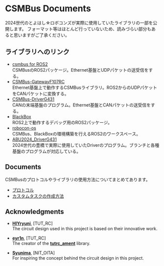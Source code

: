 # CSMBus Documents
2024世代のとよはし☆ロボコンズが実際に使用していたライブラリの一部を公開します。
フォーマット等はほとんど行っていないため、読みづらい部分もあると思いますがご了承ください。

## ライブラリへのリンク
- [csmbus for ROS2](https://github.com/Ayrton2718/csmbus/tree/main)  
  CSMBusのROS2パッケージ。Ethernet基盤とUDPパケットの送受信をする。
- [CSMBus-GatewayF107RC](https://github.com/Ayrton2718/CSMBus-GatewayF107RC)  
  Ethernet基盤上で動作するCSMBusライブラリ。ROS2からのUDPパケットをCANパケットに変換する。
- [CSMBus-DriverG431](https://github.com/Ayrton2718/CSMBus-DriverG431)  
  CANの末端基盤のプログラム。Ethernet基盤とCANパケットの送受信をする。
- [BlackBox](https://github.com/Ayrton2718/blackbox)  
  ROS2上で動作するデバッグ用のROS2パッケージ。
- [robocon-os](https://github.com/Ayrton2718/robocon-os)  
  CSMBus、BlackBoxの環境構築を行えるROS2のワークスペース。
- [ABU2024_DriverG431](https://github.com/Ayrton2718/ABU2024_DriverG431)  
  2024世代の豊橋で実際に使用していたDriverのプログラム。ブランチと各種基盤のプログラムが対応している。

## Documents
CSMBusのプロトコルやライブラリの使用方法についてまとめてあります。
- [プロトコル](docs/protocol.md)
- [カスタムタスクの作成方法](docs/custom_task.md)

## Acknowledgments
- **[HIYryuni](https://github.com/HIYryuni)**, [TUT_RC]  
  The circuit design used in this project is based on their innovative work.

- **[eyr1n](https://github.com/eyr1n)**, [TUT_RC]  
  The creator of the **[tutrc_ament]()** library.

- **[Syunima](https://github.com/Syunima)**, [NIT_OITA]  
  For inspiring the concept behind the circuit design in this project. 